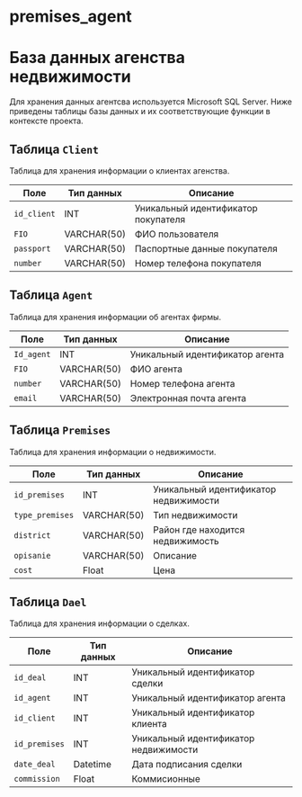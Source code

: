 # premises_agent

# База данных агенства недвижимости

Для хранения данных агентсва используется Microsoft SQL Server. Ниже приведены таблицы базы данных и их соответствующие функции в контексте проекта.

## Таблица `Client`

Таблица для хранения информации о клиентах агенства.

| Поле       | Тип данных | Описание                     |
|------------|------------|------------------------------|
| `id_client`| INT        | Уникальный идентификатор покупателя |
| `FIO`      | VARCHAR(50)| ФИО пользователя              |
| `passport` | VARCHAR(50)| Паспортные данные покупателя |
| `number`   | VARCHAR(50)| Номер телефона покупателя |

## Таблица `Agent`

Таблица для хранения информации об агентах фирмы.

| Поле        | Тип данных | Описание                           |
|-------------|------------|------------------------------------|
| `Id_agent`  | INT        | Уникальный идентификатор агента    |
| `FIO`       | VARCHAR(50)| ФИО агента                         |
| `number`    | VARCHAR(50)| Номер телефона агента              |
| `email `    | VARCHAR(50)| Электронная почта агента           |


## Таблица `Premises`

Таблица для хранения информации о недвижимости.

| Поле            | Тип данных | Описание                                   |
|-----------------|------------|--------------------------------------------|
| `id_premises`   | INT        | Уникальный идентификатор недвижимости      |
| `type_premises` | VARCHAR(50)| Тип недвижимости                           |
| `district`      | VARCHAR(50)| Район где находится недвижимость           |
| `opisanie`      | VARCHAR(50)| Описание                                   |
| `cost`          | Float      | Цена                                       |


## Таблица `Dael`

Таблица для хранения информации о сделках.

| Поле         | Тип данных | Описание                                   |
|--------------|------------|--------------------------------------------|
| `id_deal`    | INT        | Уникальный идентификатор сделки            |
| `id_agent`   | INT        | Уникальный идентификатор агента            |
| `id_client`  | INT        | Уникальный идентификатор клиента           |
| `id_premises`| INT        | Уникальный идентификатор недвижимости      |
| `date_deal`  | Datetime   | Дата подписания сделки                     |
| `commission` | Float      | Коммисионные                               |